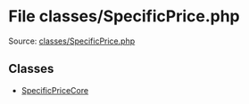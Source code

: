 File classes/SpecificPrice.php
=========

Source: [classes/SpecificPrice.php](https://github.com/PrestaShop/PrestaShop/blob/1.5.0.13/classes/SpecificPrice.php)


Classes
-------

* [SpecificPriceCore](class.SpecificPriceCore.md)


